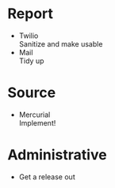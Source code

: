 # Report

* Twilio  
  Sanitize and make usable
* Mail  
  Tidy up

# Source

* Mercurial  
  Implement!

# Administrative

* Get a release out

